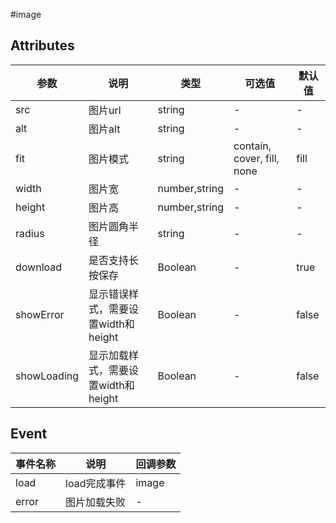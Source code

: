 #image

## Attributes
|  参数 | 说明 | 类型  | 可选值  | 默认值  |
| ------------ | ------------ | ------------ | ------------ | ------------ |
| src | 图片url | string| - | - |
| alt | 图片alt | string| - | - |
| fit | 图片模式 | string| contain, cover, fill, none | fill 
| width | 图片宽 | number,string| - | - |
| height | 图片高 | number,string| - | - |
| radius | 图片圆角半径 | string| - | - |
| download | 是否支持长按保存 | Boolean| - | true |
| showError | 显示错误样式，需要设置width和height | Boolean| - | false |
| showLoading | 显示加载样式，需要设置width和height | Boolean| - | false |


## Event

|  事件名称 | 说明 | 回调参数  |
| ------------ | ------------ | ------------ |
| load | load完成事件 | 	image |
| error | 图片加载失败 |   -  |